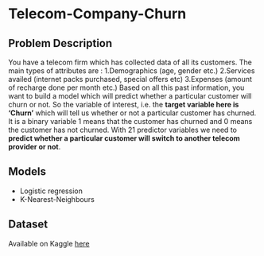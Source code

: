 # Telecom-Company-Churn


## Problem Description
You have a telecom firm which has collected data of all its customers. The main types of attributes are : 1.Demographics (age, gender etc.) 2.Services availed (internet packs purchased, special offers etc) 3.Expenses (amount of recharge done per month etc.) Based on all this past information, you want to build a model which will predict whether a particular customer will churn or not. So the variable of interest, i.e. the **target variable here is ‘Churn’** which will tell us whether or not a particular customer has churned. It is a binary variable 1 means that the customer has churned and 0 means the customer has not churned. With 21 predictor variables we need to **predict whether a particular customer will switch to another telecom provider or not**.

## Models
- Logistic regression
- K-Nearest-Neighbours
  
## Dataset
Available on Kaggle [here](https://www.kaggle.com/dileep070/logisticregression-telecomcustomer-churmprediction/)
